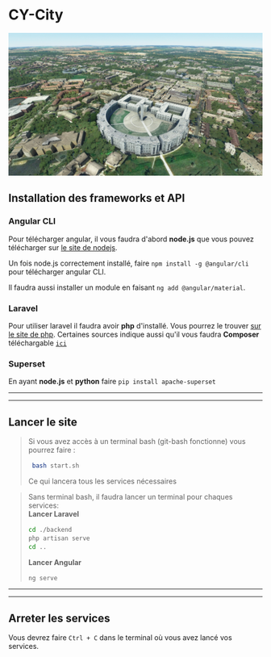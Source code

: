 # CY-City
![`La Ville de Cergy`](public/laVille.png)

## Installation des frameworks et API
### Angular CLI
Pour télécharger angular, il vous faudra d'abord **node.js** que vous pouvez télécharger sur [le site de nodejs]("https://nodejs.org/en").

Un fois node.js correctement installé, faire `npm install -g @angular/cli` pour télécharger angular CLI.

Il faudra aussi installer un module en faisant `ng add @angular/material`.

### Laravel
Pour utiliser laravel il faudra avoir **php** d'installé.
Vous pourrez le trouver [sur le site de php](https://www.php.net/).
Certaines sources indique aussi qu'il vous faudra **Composer** téléchargable [`ici`](https://getcomposer.org/download/)

### Superset
En ayant **node.js** et **python** faire `pip install apache-superset`

***
***

## Lancer le site
> Si vous avez accès à un terminal bash (git-bash fonctionne) vous pourrez faire :
> ```sh
>  bash start.sh
>  ```
> Ce qui lancera tous les services nécessaires

> Sans terminal bash, il faudra lancer un terminal pour chaques services:
> <br>**Lancer Laravel**
> ```sh
> cd ./backend
> php artisan serve
> cd ..
> ```
> **Lancer Angular**
> ```sh
> ng serve
> ```

***
***

## Arreter les services
Vous devrez faire `Ctrl + C` dans le terminal où vous avez lancé vos services.



